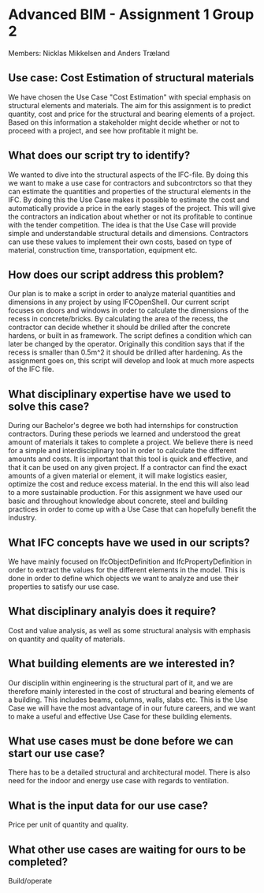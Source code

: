 # Advanced BIM - Assignment 1 Group 2
Members: Nicklas Mikkelsen and Anders Træland

## Use case: Cost Estimation of structural materials

We have chosen the Use Case "Cost Estimation" with special emphasis on structural elements and materials. The aim for this assignment is to predict quantity, cost and price for the structural and bearing elements of a project. Based on this information a stakeholder might decide whether or not to proceed with a project, and see how profitable it might be. 

## What does our script try to identify?

We wanted to dive into the structural aspects of the IFC-file. By doing this we want to make a use case for contractors and subcontrctors so that they can estimate the quantities and properties of the structural elements in the IFC. By doing this the Use Case makes it possible to estimate the cost and automatically provide a price in the early stages of the project. This will give the contractors an indication about whether or not its profitable to continue with the tender competition. The idea is that the Use Case will provide simple and understandable structural details and dimensions. Contractors can use these values to implement their own costs, based on type of material, construction time, transportation, equipment etc.  

## How does our script address this problem?

Our plan is to make a script in order to analyze material quantities and dimensions in any project by using IFCOpenShell. Our current script focuses on doors and windows in order to calculate the dimensions of the recess in concrete/bricks. By calculating the area of the recess, the contractor can decide whether it should be drilled after the concrete hardens, or built in as framework. The script defines a condition which can later be changed by the operator. Originally this condition says that if the recess is smaller than 0.5m^2 it should be drilled after hardening. As the assignment goes on, this script will develop and look at much more aspects of the IFC file. 

## What disciplinary expertise have we used to solve this case? 

During our Bachelor's degree we both had internships for construction contractors. During these periods we learned and understood the great amount of materials it takes to complete a project. We believe there is need for a simple and interdisciplinary tool in order to calculate the different amounts and costs. It is important that this tool is quick and effective, and that it can be used on any given project. If a contractor can find the exact amounts of a given material or element, it will make logistics easier, optimize the cost and reduce excess material. In the end this will also lead to a more sustainable production. For this assignment we have used our basic and throughout knowledge about concrete, steel and building practices in order to come up with a Use Case that can hopefully benefit the industry. 

## What IFC concepts have we used in our scripts? 

We have mainly focused on IfcObjectDefinition and IfcPropertyDefinition in order to extract the values for the different elements in the model. This is done in order to define which objects we want to analyze and use their properties to satisfy our use case. 

## What disciplinary analyis does it require? 

Cost and value analysis, as well as some structural analysis with emphasis on quantity and quality of materials. 

## What building elements are we interested in? 

Our disciplin within engineering is the structural part of it, and we are therefore mainly interested in the cost of structural and bearing elements of a building. This includes beams, columns, walls, slabs etc. This is the Use Case we will have the most advantage of in our future careers, and we want to make a useful and effective Use Case for these building elements. 

## What use cases must be done before we can start our use case? 

There has to be a detailed structural and architectural model. There is also need for the indoor and energy use case with regards to ventilation. 

## What is the input data for our use case?

Price per unit of quantity and quality. 

## What other use cases are waiting for ours to be completed? 

Build/operate